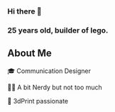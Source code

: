 ### Hi there 👋
### 25 years old, builder of lego.


## About Me
:mortar_board: Communication Designer

:technologist: A bit Nerdy but not too much

:rocket: 3dPrint passionate
